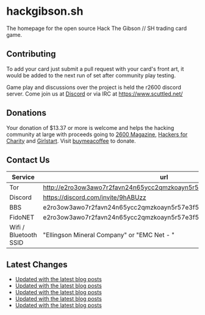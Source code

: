 # hackgibson.sh
The homepage for the open source Hack The Gibson // SH trading card game.


## Contributing

To add your card just submit a pull request with your card's front art, it would be added to the next run of set after community play testing.

Game play and discussions over the project is held the r2600 discord server. Come join us at [Discord](https://discord.com/invite/9hABUzz) or via IRC at https://www.scuttled.net/


## Donations

Your donation of $13.37 or more is welcome and helps the hacking community at large with proceeds going to [2600 Magazine](https://2600.com/), [Hackers for Charity](https://hackersforcharity.org) and [Girlstart](https://girlstart.org).  Visit [buymeacoffee](https://www.buymeacoffee.com/hackgibson.sh) to donate.


## Contact Us

Service | url
-|-
Tor | http://e2ro3ow3awo7r2favn24n65ycc2qmzkoayn5r57e3f56nvjwdcgg32ad.onion
Discord | https://discord.com/invite/9hABUzz
BBS | e2ro3ow3awo7r2favn24n65ycc2qmzkoayn5r57e3f56nvjwdcgg32ad.onion:23
FidoNET | e2ro3ow3awo7r2favn24n65ycc2qmzkoayn5r57e3f56nvjwdcgg32ad.onion:24554
Wifi / Bluetooth SSID | "Ellingson Mineral Company" or "EMC Net - <fidonet address>"

## Latest Changes
<!-- BLOG-POST-LIST:START -->
- [Updated with the latest blog posts](https://github.com/DFW2600/hackgibson.sh/commit/ec4f7f604cc9a38b1303548dc105d28ff57df1b7)
- [Updated with the latest blog posts](https://github.com/DFW2600/hackgibson.sh/commit/d8294ca7a2e9fd276d59deaa1fe6e5b89d422cd7)
- [Updated with the latest blog posts](https://github.com/DFW2600/hackgibson.sh/commit/62524d1bc0e5726c667c91eaf995b84c6ebd6ceb)
- [Updated with the latest blog posts](https://github.com/DFW2600/hackgibson.sh/commit/aaec806181d21048fc8b304e7bd6e1a7881aa915)
- [Updated with the latest blog posts](https://github.com/DFW2600/hackgibson.sh/commit/859f3ab70ef8eea35ce35f84c7d215d556ac5485)
<!-- BLOG-POST-LIST:END -->
